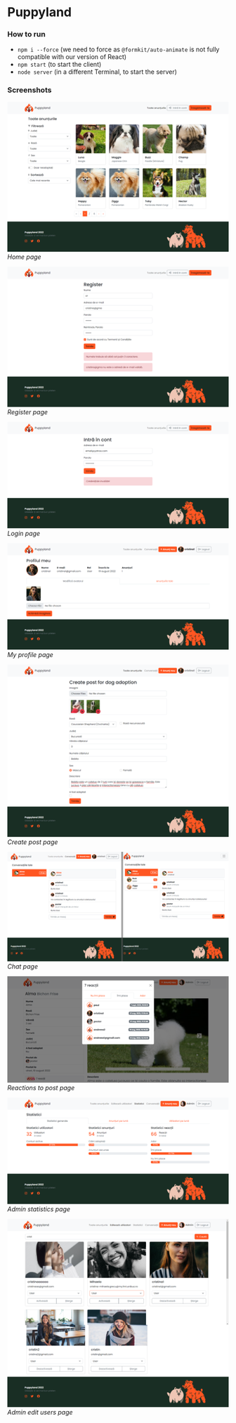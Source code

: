 # Puppyland

### How to run

- `npm i --force` (we need to force as `@formkit/auto-animate` is not fully compatible with our version of React)
- `npm start` (to start the client)
- `node server` (in a different Terminal, to start the server)

### Screenshots

![HomePage image](./gitimages/homepage_1.png "Home Page")
_Home page_

![RegisterPage image](./gitimages/register.png "Register Page")
_Register page_

![oginPage image](./gitimages/login1.png "Login Page")
_Login page_

![MyProfilePage image](./gitimages/myProfile.png "MyProfile Page")
_My profile page_

![CreatePostPage image](./gitimages/createPost.png "CreatePost  Page")
_Create post page_

![ChatPage image](./gitimages/Chat.png "Chat Page")
_Chat page_

![ReactionsPage image](./gitimages/reactions.png "ReactionToPost Page")
_Reactions to post page_

![StatisticPage image](./gitimages/statistics1.png "Statistic Page")
_Admin statistics page_

![EditUsersPage image](./gitimages/editUsers.png "EditUsers Page")
_Admin edit users page_
